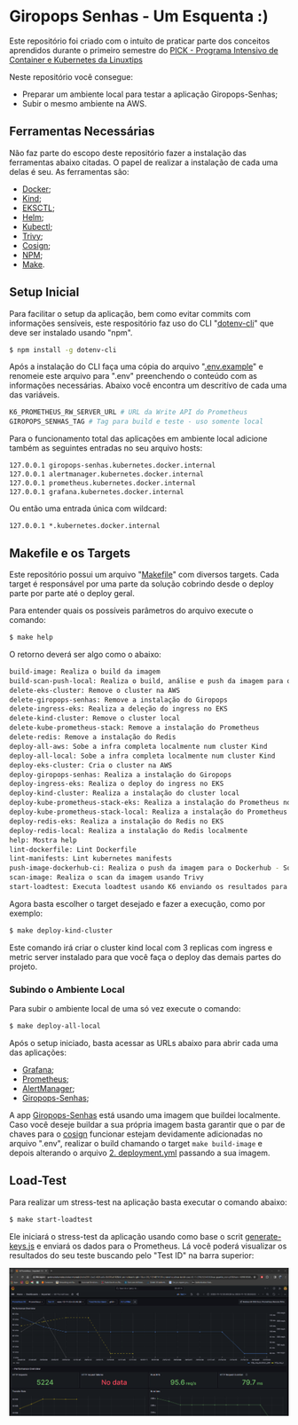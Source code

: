 # Giropops Senhas - Um Esquenta :) 

Este repositório foi criado com o intuíto de praticar parte dos conceitos aprendidos durante o primeiro semestre do [PICK - Programa Intensivo de Container e Kubernetes da Linuxtips](https://www.linuxtips.io/escolher-plano)

Neste repositório você consegue:
- Preparar um ambiente local para testar a aplicação Giropops-Senhas;
- Subir o mesmo ambiente na AWS.

## Ferramentas Necessárias

Não faz parte do escopo deste repositório fazer a instalação das ferramentas abaixo citadas. O papel de realizar a instalação de cada uma delas é seu. As ferramentas são:

- [Docker](https://www.docker.com/);
- [Kind](https://kind.sigs.k8s.io/);
- [EKSCTL](https://eksctl.io/);
- [Helm](https://helm.sh/);
- [Kubectl](https://kubernetes.io/docs/reference/kubectl/);
- [Trivy](https://github.com/aquasecurity/trivy);
- [Cosign](https://github.com/sigstore/cosign);
- [NPM](https://www.npmjs.com/);
- [Make](https://www.gnu.org/software/make/).

## Setup Inicial

Para facilitar o setup da aplicação, bem como evitar commits com informações sensíveis, este respositório faz uso do CLI "[dotenv-cli](https://www.npmjs.com/package/dotenv-cli)" que deve ser instalado usando "npm".

```bash
$ npm install -g dotenv-cli
```

Após a instalação do CLI faça uma cópia do arquivo "[.env.example](./.env.example)" e renomeie este arquivo para ".env" preenchendo o conteúdo com as informações necessárias. Abaixo você encontra um descritívo de cada uma das variáveis.

```bash
K6_PROMETHEUS_RW_SERVER_URL # URL da Write API do Prometheus
GIROPOPS_SENHAS_TAG # Tag para build e teste - uso somente local
```

Para o funcionamento total das aplicações em ambiente local adicione também as seguintes entradas no seu arquivo hosts:

```
127.0.0.1 giropops-senhas.kubernetes.docker.internal
127.0.0.1 alertmanager.kubernetes.docker.internal
127.0.0.1 prometheus.kubernetes.docker.internal
127.0.0.1 grafana.kubernetes.docker.internal
```

Ou então uma entrada única com wildcard:

```
127.0.0.1 *.kubernetes.docker.internal
```

## Makefile e os Targets

Este repositório possui um arquivo "[Makefile](./Makefile)" com diversos targets. Cada target é responsável por uma parte da solução cobrindo desde o deploy parte por parte até o deploy geral. 

Para entender quais os possíveis parâmetros do arquivo execute o comando:

```bash
$ make help
```

O retorno deverá ser algo como o abaixo:

```bash
build-image: Realiza o build da imagem
build-scan-push-local: Realiza o build, análise e push da imagem para o cluster local para fim de testes
delete-eks-cluster: Remove o cluster na AWS
delete-giropops-senhas: Remove a instalação do Giropops
delete-ingress-eks: Realiza a deleção do ingress no EKS
delete-kind-cluster: Remove o cluster local
delete-kube-prometheus-stack: Remove a instalação do Prometheus
delete-redis: Remove a instalação do Redis
deploy-all-aws: Sobe a infra completa localmente num cluster Kind
deploy-all-local: Sobe a infra completa localmente num cluster Kind
deploy-eks-cluster: Cria o cluster na AWS
deploy-giropops-senhas: Realiza a instalação do Giropops
deploy-ingress-eks: Realiza o deploy do ingress no EKS
deploy-kind-cluster: Realiza a instalação do cluster local
deploy-kube-prometheus-stack-eks: Realiza a instalação do Prometheus no EKS
deploy-kube-prometheus-stack-local: Realiza a instalação do Prometheus localmente
deploy-redis-eks: Realiza a instalação do Redis no EKS
deploy-redis-local: Realiza a instalação do Redis localmente
help: Mostra help
lint-dockerfile: Lint Dockerfile
lint-manifests: Lint kubernetes manifests
push-image-dockerhub-ci: Realiza o push da imagem para o Dockerhub - Somente CI
scan-image: Realiza o scan da imagem usando Trivy
start-loadtest: Executa loadtest usando K6 enviando os resultados para o Prometheus
```

Agora basta escolher o target desejado e fazer a execução, como por exemplo:

```bash
$ make deploy-kind-cluster
```

Este comando irá criar o cluster kind local com 3 replicas com ingress e metric server instalado para que você faça o deploy das demais partes do projeto.

### Subindo o Ambiente Local

Para subir o ambiente local de uma só vez execute o comando:

```bash
$ make deploy-all-local
```

Após o setup iniciado, basta acessar as URLs abaixo para abrir cada uma das aplicações:

- [Grafana](http://grafana.kubernetes.docker.internal);
- [Prometheus](http://prometheus.kubernetes.docker.internal);
- [AlertManager](http://alertmanager.kubernetes.docker.internal);
- [Giropops-Senhas](http://giropops-senhas.kubernetes.docker.internal);

A app [Giropops-Senhas](http://giropops-senhas.kubernetes.docker.internal) está usando uma imagem que buildei localmente. Caso você deseje buildar a sua própria imagem basta garantir que o par de chaves para o [cosign](https://github.com/sigstore/cosign) funcionar estejam devidamente adicionadas no arquivo ".env", realizar o build chamando o target ```make build-image``` e depois alterando o arquivo [2. deployment.yml](./giropops-senhas/manifests/2.%20deployment.yml#L18) passando a sua imagem.

## Load-Test

Para realizar um stress-test na aplicação basta executar o comando abaixo:

```bash
$ make start-loadtest
```

Ele iniciará o stress-test da aplicação usando como base o scrit [generate-keys.js](./loadtest/generate-keys.js) e enviará os dados para o Prometheus. Lá você poderá visualizar os resultados do seu teste buscando pelo "Test ID" na barra superior:

![Load test](./static/stress.png)